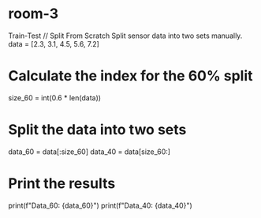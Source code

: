 # room-3
 Train-Test // Split From Scratch Split sensor data into two sets manually. 
data = [2.3, 3.1, 4.5, 5.6, 7.2]

# Calculate the index for the 60% split
size_60 = int(0.6 * len(data))

# Split the data into two sets
data_60 = data[:size_60]
data_40 = data[size_60:]

# Print the results
print(f"Data_60: {data_60}")
print(f"Data_40: {data_40}")
